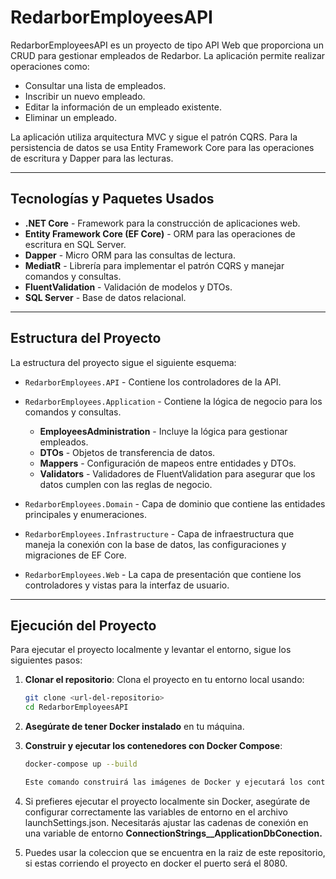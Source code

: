 # RedarborEmployeesAPI

RedarborEmployeesAPI es un proyecto de tipo API Web que proporciona un CRUD para gestionar empleados de Redarbor. La aplicación permite realizar operaciones como:

- Consultar una lista de empleados.
- Inscribir un nuevo empleado.
- Editar la información de un empleado existente.
- Eliminar un empleado.

La aplicación utiliza arquitectura MVC y sigue el patrón CQRS. Para la persistencia de datos se usa Entity Framework Core para las operaciones de escritura y Dapper para las lecturas.

---

## Tecnologías y Paquetes Usados

- **.NET Core** - Framework para la construcción de aplicaciones web.
- **Entity Framework Core (EF Core)** - ORM para las operaciones de escritura en SQL Server.
- **Dapper** - Micro ORM para las consultas de lectura.
- **MediatR** - Librería para implementar el patrón CQRS y manejar comandos y consultas.
- **FluentValidation** - Validación de modelos y DTOs.
- **SQL Server** - Base de datos relacional.

---

## Estructura del Proyecto

La estructura del proyecto sigue el siguiente esquema:

- `RedarborEmployees.API` - Contiene los controladores de la API.
  
- `RedarborEmployees.Application` - Contiene la lógica de negocio para los comandos y consultas.
  - **EmployeesAdministration** - Incluye la lógica para gestionar empleados.
  - **DTOs** - Objetos de transferencia de datos.
  - **Mappers** - Configuración de mapeos entre entidades y DTOs.
  - **Validators** - Validadores de FluentValidation para asegurar que los datos cumplen con las reglas de negocio.

- `RedarborEmployees.Domain` - Capa de dominio que contiene las entidades principales y enumeraciones.

- `RedarborEmployees.Infrastructure` - Capa de infraestructura que maneja la conexión con la base de datos, las configuraciones y migraciones de EF Core.
  
- `RedarborEmployees.Web` - La capa de presentación que contiene los controladores y vistas para la interfaz de usuario.

---

## Ejecución del Proyecto

Para ejecutar el proyecto localmente y levantar el entorno, sigue los siguientes pasos:

1. **Clonar el repositorio**: Clona el proyecto en tu entorno local usando:

   ```bash
   git clone <url-del-repositorio>
   cd RedarborEmployeesAPI

2. **Asegúrate de tener Docker instalado** en tu máquina.

3. **Construir y ejecutar los contenedores con Docker Compose**:

   ```bash
   docker-compose up --build

   Este comando construirá las imágenes de Docker y ejecutará los contenedores para la API de RedarborEmployeesAPI y la base de datos SQL Server.
4. Si prefieres ejecutar el proyecto localmente sin Docker, asegúrate de configurar correctamente las variables de entorno en el archivo launchSettings.json. Necesitarás ajustar las cadenas de conexión en una variable de entorno **ConnectionStrings__ApplicationDbConection.**
5. Puedes usar la coleccion que se encuentra en la raiz de este repositorio, si estas corriendo el proyecto en docker el puerto será el 8080.